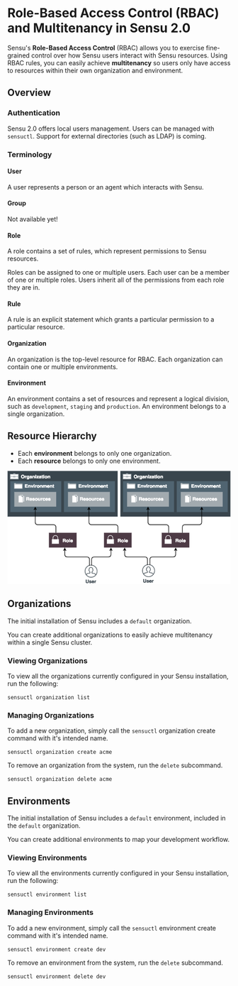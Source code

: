 # Role-Based Access Control (RBAC) and Multitenancy in Sensu 2.0

Sensu's **Role-Based Access Control** (RBAC) allows you to exercise fine-grained
control over how Sensu users interact with Sensu resources. Using RBAC
rules, you can easily achieve **multitenancy** so users only have access to
resources within their own organization and environment.

## Overview

### Authentication

Sensu 2.0 offers local users management. Users can be managed with `sensuctl`.
Support for external directories (such as LDAP) is coming.

### Terminology

#### User

A user represents a person or an agent which interacts with Sensu.

#### Group

Not available yet!

#### Role

A role contains a set of rules, which represent permissions to Sensu resources.

Roles can be assigned to one or multiple users. Each user can be a member of one
or multiple roles. Users inherit all of the permissions from each role they are
in.

#### Rule

A rule is an explicit statement which grants a particular permission to a
particular resource.

#### Organization

An organization is the top-level resource for RBAC. Each organization can
contain one or multiple environments.

#### Environment

An environment contains a set of resources and represent a logical division,
such as `development`, `staging` and `production`. An environment belongs to a
single organization.

## Resource Hierarchy

* Each **environment** belongs to only one organization.
* Each **resource** belongs to only one environment.

![RBAC](assets/rbac.png)

## Organizations

The initial installation of Sensu includes a `default` organization.

You can create additional organizations to easily achieve multitenancy within
a single Sensu cluster.

### Viewing Organizations
To view all the organizations currently configured in your Sensu installation,
run the following:

```
sensuctl organization list
```

### Managing Organizations

To add a new organization, simply call the `sensuctl` organization create
command with it's intended name.

```
sensuctl organization create acme
```

To remove an organization from the system, run the `delete` subcommand.

```
sensuctl organization delete acme
```

## Environments

The initial installation of Sensu includes a `default` environment,
included in the `default` organization.

You can create additional environments to map your development workflow.

### Viewing Environments
To view all the environments currently configured in your Sensu installation,
run the following:

```
sensuctl environment list
```

### Managing Environments

To add a new environment, simply call the `sensuctl` environment create
command with it's intended name.

```
sensuctl environment create dev
```

To remove an environment from the system, run the `delete` subcommand.

```
sensuctl environment delete dev
```
